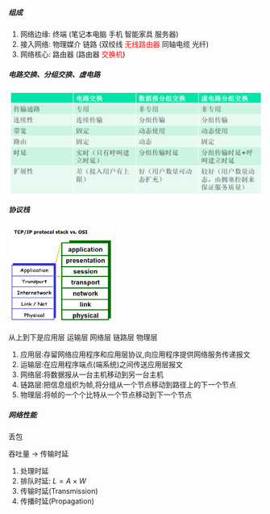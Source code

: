 ##### 组成

1. 网络边缘: 终端 (笔记本电脑 手机 智能家具 服务器)
2. 接入网络: 物理媒介 链路 (双绞线 <font color=red>无线路由器</font> 同轴电缆 光纤)
3. 网络核心: 路由器 (路由器 <font color=red>交换机</font>)

##### 电路交换、分组交换、虚电路

![image-20230614130842371](https://raw.githubusercontent.com/bsnmldb/tuchuang/main/img/202306141308931.png)

##### 协议栈

<img src="https://raw.githubusercontent.com/bsnmldb/tuchuang/main/img/202306141313488.png" alt="image-20230614131158079" style="zoom: 33%;" />

从上到下是应用层 运输层 网络层 链路层 物理层

1. 应用层:存留网络应用程序和应用层协议,向应用程序提供网络服务传递报文
2. 运输层:在应用程序端点(端系统)之间传送应用层报文
3. 网络层:将数据报从一台主机移动到另一台主机
4. 链路层:把信息组织为帧,将分组从一个节点移动到路径上的下一个节点
5. 物理层:将帧的一个个比特从一个节点移动到下一个节点

##### 网络性能

丢包

吞吐量 -> 传输时延

1. 处理时延
2. 排队时延: $L=A\times W$
3. 传输时延(Transmission)
4. 传播时延(Propagation)